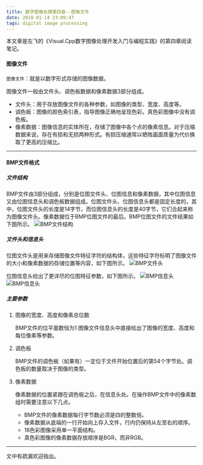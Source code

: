 ```yaml
---
title: 数字图像处理第四章--图像文件
date: 2018-01-14 23:09:47
tags: digital image processing
---
```


本文章是左飞的《Visual.Cpp数字图像处理开发入门与编程实践》的第四章阅读笔记。

<!-- more -->
#### 图像文件
`图像文件`：就是以数字形式存储的图像数据。

图像文件一般由文件头、调色板数据和像素数据3部分组成。

* 文件头：用于存放图像文件的各种参数，如图像的类型、宽度、高度等。
* 调色板：图像的颜色索引表，指导图像正确地呈现色彩。真色彩图像中没有调色板。
* 像素数据：图像信息的实体所在，存储了图像中各个点的像素信息。对于压缩数据来说，存在有损和无损两种形式。有损压缩通常以牺牲画面质量为代价换取了更高的压缩比。

---
#### BMP文件格式

##### 文件结构
BMP文件由3部分组成，分别是位图文件头、位图信息和像素数据，其中位图信息又由位图信息头和调色板数据组成。位图文件头、位图信息头都是固定长度的，其中，位图文件头的长度是14字节，而位图信息头的长度是40字节，它们合起来称为图像文件头。像素数据位于BMP位图文件的最后。BMP位图文件的文件结果如下图所示。
![BMP文件结构](/img/digital_image_processing/BMP_Struction.png "BMP文件结构")

##### 文件头和信息头
位图文件头是用来存储图像文件特征字符的结构体，这些特征字符标明了图像文件的大小和像素数据的存储位置等内容，如下图所示。
![BMP文件头](/img/digital_image_processing/BMP_File_Head.png "BMP文件头")

位图信息头给出了更详尽的位图特征参数，如下图所示。
![BMP信息头](/img/digital_image_processing/BMP_MESSAGE_HEAD_1.png "BMP信息头")
![BMP信息头](/img/digital_image_processing/BMP_MESSAGE_HEAD_2.png "BMP信息头")

##### 主要参数
1. 图像的宽度、高度和像素总位数

	BMP文件的位平面数恒为1.图像文件信息头中直接给出了图像的宽度、高度和每位像素等参数。

2. 调色板

	BMP文件的调色板（如果有）一定位于文件开始位置后的第54个字节处。调色板的数量取决于图像的类型。

3. 像素数据

	像素数据的位置紧跟在调色板之后，在信息头处。在操作BMP文件中的像素数组时需要注意以下几点。
	* BMP文件的像素数据每行字节数必须是四的整数倍。
	* 像素数据从底端的一行开始向上存入文件，行内仍保持从左至右的顺序。
	* 16色彩图像采用单一平面结构。
	* 真色彩图像的像素数据存放顺序是BGR，而非RGB。
***
文中有疏漏欢迎指出。
